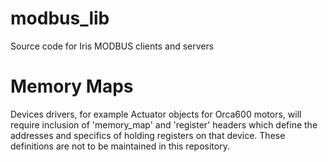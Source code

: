 # modbus_lib
Source code for Iris MODBUS clients and servers

# Memory Maps 
Devices drivers, for example Actuator objects for Orca600 motors, will require inclusion of 'memory_map' and 'register' headers which define the addresses and specifics of holding registers on that device. 
These definitions are not to be maintained in this repository. 
